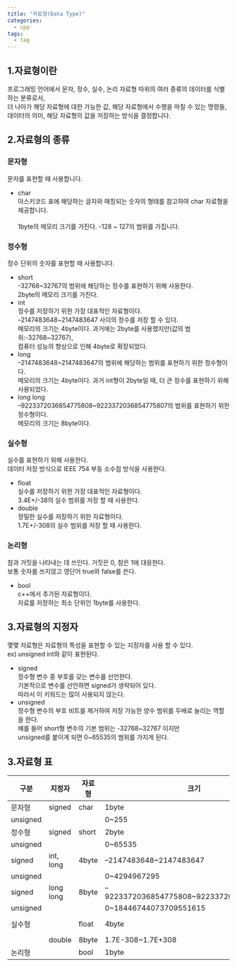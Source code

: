 ```yaml
---
title: "자료형(Data Type)"
categories:
  - cpp
tags:
  - tag
---
```


## 1.자료형이란
프로그래밍 언어에서 문자, 정수, 실수, 논리 자료형 따위의 여러 종류의 데이터를 식별하는 분류로서,<br>
더 나아가 해당 자료형에 대한 가능한 값, 해당 자료형에서 수행을 마칠 수 있는 명령들,<br>
데이터의 의미, 해당 자료형의 값을 저장하는 방식을 결정합니다.

## 2.자료형의 종류
### 문자형
문자를 표현할 때 사용합니다.
- char  
  아스키코드 표에 해당하는 글자와 매칭되는 숫자의 형태를 참고하여 char 자료형을 제공합니다.<br>  
  1byte의 메모리 크기를 가진다. -128 ~ 127의 범위를 가집니다.<br>

### 정수형
정수 단위의 숫자를 표현할 때 사용합니다.
- short<br>
  -32768~32767의 범위에 해당하는 정수를 표현하기 위해 사용한다.<br>
  2byte의 메모리 크기를 가진다.
- int<br>
  정수를 저장하기 위한 가장 대표적인 자료형이다.<br>
  –2147483648\~2147483647 사이의 정수를 저장 할 수 있다.<br>
  메모리의 크기는 4byte이다. 과거에는 2byte를 사용했지만(값의 범위:-32768~32767),<br>
  컴퓨터 성능의 향상으로 인해 4byte로 확장되었다.
- long<br>
  –2147483648~2147483647의 범위에 해당하는 범위를 표현하기 위한 정수형이다.<br>
  메모리의 크기는 4byte이다. 과거 int형이 2byte일 때, 더 큰 정수를 표현하기 위해 사용되었다.<br>
- long long<br>
  –9223372036854775808~9223372036854775807의 범위를 표현하기 위한 정수형이다.<br>
  메모리의 크기는 8byte이다.

### 실수형
실수를 표현하기 위해 사용한다.<br>
데이터 저장 방식으로 IEEE 754 부동 소수점 방식을 사용한다.
- float<br>
  실수를 저장하기 위한 가장 대표적인 자료형이다.<br>
  3.4E+/-38의 실수 범위를 저장 할 때 사용한다.
- double<br>
  정밀한 실수를 저장하기 위한 자료형이다.<br>
  1.7E+/-308의 실수 범위를 저장 할 때 사용한다.

### 논리형
참과 거짓을 나타내는 데 쓰인다. 거짓은 0, 참은 1에 대응한다.<br>
보통 숫자를 쓰지않고 영단어 true와 false를 쓴다.
- bool<br>
  c++에서 추가된 자료형이다.<br>
  자료를 저장하는 최소 단위인 1byte를 사용한다.

## 3.자료형의 지정자
몇몇 자료형은 자료형의 특성을 표현할 수 있는 지정자를 사용 할 수 있다.<br>
ex) unsigned int와 같이 표현된다.
- signed<br>
  정수형 변수 중 부호를 갖는 변수를 선언한다.<br>
  기본적으로 변수를 선언하면 signed가 생략되어 있다.<br>
  따라서 이 키워드는 많이 사용되지 않는다.
- unsigned<br>
  정수형 변수의 부호 비트를 제거하여 저장 가능한 양수 범위를 두배로 늘리는 역할을 한다.<br>
  예를 들어 short형 변수의 기본 범위는 -32768\~32767 이지만<br>
  unsigned를 붙이게 되면 0~65535의 범위를 가지게 된다.

## 3.자료형 표

구분|지정자|자료형|크기|범위
---|---|---|---|---
문자형|signed|char|1byte|-128~127
|unsigned|||0~255
정수형|signed|short|2byte|-32768~32767
|unsigned|||0~65535
|signed|int, long|4byte|–2147483648~2147483647
|unsigned|||0~4294967295
|signed|long long|8byte|–9223372036854775808~9223372036854775807
|unsigned|||0~18446744073709551615
실수형||float|4byte|3.4E-38~3.4E+38
||double|8byte|1.7E-308~1.7E+308
논리형||bool|1byte|0~1
